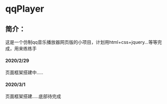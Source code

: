 # qqPlayer


## 简介：
这是一个仿制qq音乐播放器网页版的小项目，计划用html+css+jquery...等等完成，用来练练手

#### 2020/2/29 
页面框架搭建中.....
#### 2020/3/1
页面框架搭建.....底部待完成
